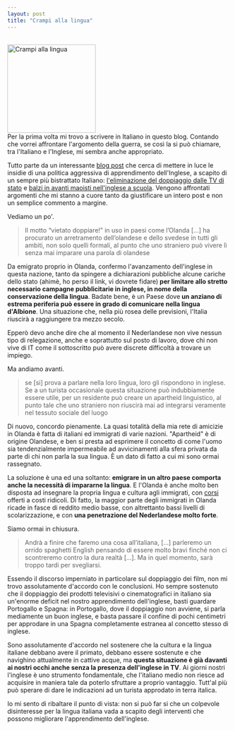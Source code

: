 ```yaml
---
layout: post
title: "Crampi alla lingua"
---
```

<br />
<img class="aligncenter" title="Crampi alla lingua" src="http://28.media.tumblr.com/1NnKZwkvWqshfed9QCWlX9Wlo1_400.jpg" alt="Crampi alla lingua" width="200" height="200" style="top:20px" />
<br />
Per la prima volta mi trovo a scrivere in Italiano in questo blog. Contando che vorrei affrontare l'argomento della guerra, se così la si può chiamare, tra l'Italiano e l'Inglese, mi sembra anche appropriato.

Tutto parte da un interessante <a href="http://federicogobbo.wordpress.com/2010/09/16/goodbye-italian-hello-italglish/?utm_source=feedburner&amp;utm_medium=feed&amp;utm_campaign=Feed:+FedericoGobboBlogo+(Federico+Gobbo+Blog(o))">blog post</a> che cerca di mettere in luce le insidie di una politica aggressiva di apprendimento dell'Inglese, a scapito di un sempre più bistrattato Italiano: <a href="http://lepolitichelinguistiche.cafebabel.com/it/post/2008/04/10/TV-pubblica-e-sottotitoli">l'eliminazione del doppiaggio dalle TV di stato</a> e <a href="http://lepolitichelinguistiche.cafebabel.com/it/post/2010/09/11/L-anglificazione-della-scuola-italiana">balzi in avanti maoisti nell'inglese a scuola</a>. Vengono affrontati argomenti che mi stanno a cuore tanto da giustificare un intero post e non un semplice commento a margine.

Vediamo un po'.
<blockquote>Il motto “vietato doppiare!” in uso in paesi come l’Olanda [...] ha procurato un arretramento dell’olandese e dello svedese in tutti gli ambiti, non solo quelli formali, al punto che uno straniero può vivere lì senza mai imparare una parola di olandese</blockquote>
Da emigrato proprio in Olanda, confermo l'avanzamento dell'inglese in questa nazione, tanto da spingere a dichiarazioni pubbliche alcune cariche dello stato (ahimè, ho perso il link, vi dovrete fidare)<strong> per limitare allo stretto necessario campagne pubblicitarie in inglese, in nome della conservazione della lingua</strong>. Badate bene, &egrave; un Paese dove<strong> un anziano di estrema periferia può essere in grado di comunicare nella lingua d'Albione</strong>. Una situazione che, nella più rosea delle previsioni, l'Italia riuscirà a raggiungere tra mezzo secolo.

Epperò devo anche dire che al momento il Nederlandese non vive nessun tipo di relegazione, anche e soprattutto sul posto di lavoro, dove chi non vive di IT come il sottoscritto può avere discrete difficoltà a trovare un impiego.

Ma andiamo avanti.
<blockquote>se [si] prova a parlare nella loro lingua, loro gli rispondono in inglese. Se a un turista occasionale questa situazione può indubbiamente essere utile, per un residente può creare un apartheid linguistico, al punto tale che uno straniero non riuscirà mai ad integrarsi veramente nel tessuto sociale del luogo</blockquote>
Di nuovo, concordo pienamente. La quasi totalità della mia rete di amicizie in Olanda è fatta di italiani ed immigrati di varie nazioni. "Apartheid" è di origine Olandese, e ben si presta ad esprimere il concetto di come l'uomo sia tendenzialmente impermeabile ad avvicinamenti alla sfera privata da parte di chi non parla la sua lingua. È un dato di fatto a cui mi sono ormai rassegnato.

La soluzione è una ed una soltanto: <strong>emigrare in un altro paese comporta anche la necessità di impararne la lingua</strong>. E l'Olanda è anche molto ben disposta ad insegnare la propria lingua e cultura agli immigrati, con <a href="http://www.iamsterdam.com/en/living/official-matters/municipal-integration">corsi</a> offerti a costi ridicoli. Di fatto, la maggior parte degli immigrati in Olanda ricade in fasce di reddito medio basse, con altrettanto bassi livelli di scolarizzazione, e con <strong>una penetrazione del Nederlandese molto forte</strong>.

Siamo ormai in chiusura.
<blockquote>Andrà a finire che faremo una cosa all’italiana, [...] parleremo un orrido spaghetti English pensando di essere molto bravi finché non ci scontreremo contro la dura realtà [...]. Ma in quel momento, sarà troppo tardi per svegliarsi.</blockquote>
Essendo il discorso imperniato in particolare sul doppiaggio dei film, non mi trovo assolutamente d'accordo con le conclusioni. Ho sempre sostenuto che il doppiaggio dei prodotti televisivi o cinematografici in italiano sia un'enorme deficit nel nostro apprendimento dell'inglese, basti guardare Portogallo e Spagna: in Portogallo, dove il doppiaggio non avviene, si parla mediamente un buon inglese, e basta passare il confine di pochi centimetri per approdare in una Spagna completamente estranea al concetto stesso di inglese.

Sono assolutamente d'accordo nel sostenere che la cultura e la lingua italiane debbano avere il primato, debbano essere sostenute e che navighino attualmente in cattive acque, ma <strong>questa situazione è già davanti ai nostri occhi anche senza la presenza dell'inglese in TV</strong>. Ai giorni nostri l'inglese è uno strumento fondamentale, che l'italiano medio non riesce ad acquisire in maniera tale da poterlo sfruttare a proprio vantaggio. Tutt'al più può sperare di dare le indicazioni ad un turista approdato in terra italica.

Io mi sento di ribaltare il punto di vista: non si pu&ograve; far si che un colpevole disinteresse per la lingua italiana vada a scapito degli interventi che possono migliorare l'apprendimento dell'inglese.